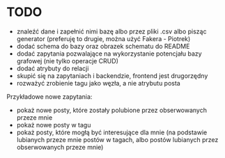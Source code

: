 # TODO
 - znaleźć dane i zapełnić nimi bazę albo przez pliki .csv albo pisząc generator (preferuję to drugie, można użyć Fakera - Piotrek)
 - dodać schema do bazy oraz obrazek schematu do README
 - dodać zapytania pozwalające na wykorzystanie potencjału bazy grafowej (nie tylko operacje CRUD)
 - dodać atrybuty do relacji
 - skupić się na zapytaniach i backendzie, frontend jest drugorzędny
 - rozważyć zrobienie tagu jako węzła, a nie atrybutu posta
 
 Przykładowe nowe zapytania:
 - pokaż nowe posty, które zostały polubione przez obserwowanych przeze mnie
 - pokaż nowe posty w tagu
 - pokaż posty, które mogłą być interesujące dla mnie (na podstawie lubianych przeze mnie postów w tagach, albo postów lubianych przez obserwowanych przeze mnie)
